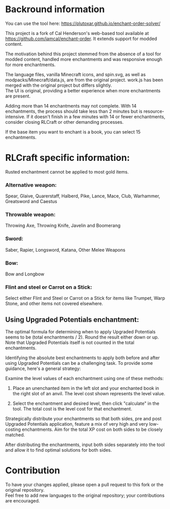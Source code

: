 # Backround information

You can use the tool here: https://plutoxar.github.io/enchant-order-solver/

This project is a fork of Cal Henderson's web-based tool available at https://github.com/iamcal/enchant-order. It extends support for modded content.

The motivation behind this project stemmed from the absence of a tool for modded content, handled more enchantments and was responsive enough for more enchantments.

The language files, vanilla Minecraft icons, and spin.svg, as well as modpacks/Minecraft/data.js, are from the original project. work.js has been merged with the original project but differs slightly. <br>
The UI is original, providing a better experience when more enchantments are present.

Adding more than 14 enchantments may not complete. With 14 enchantments, the process should take less than 2 minutes but is resource-intensive. If it doesn't finish in a few minutes with 14 or fewer enchantments, consider closing RLCraft or other demanding processes.

If the base item you want to enchant is a book, you can select 15 enchantments.

# RLCraft specific information:

Rusted enchantment cannot be applied to most gold items.

### Alternative weapon:
Spear, Glaive, Quarerstaff, Halberd, Pike, Lance, Mace, Club, Warhammer, Greatsword and Caestus
### Throwable weapon:
Throwing Axe, Throwing Knife, Javelin and Boomerang
### Sword:
Saber, Rapier, Longsword, Katana, Other Melee Weapons
### Bow:
Bow and Longbow
### Flint and steel or Carrot on a Stick:
Select either Flint and Steel or Carrot on a Stick for items like Trumpet, Warp Stone, and other items not covered elsewhere.
## Using Upgraded Potentials enchantment:
The optimal formula for determining when to apply Upgraded Potentials seems to be (total enchantments / 2). Round the result either down or up. Note that Upgraded Potentials itself is not counted in the total enchantments.

Identifying the absolute best enchantments to apply both before and after using Upgraded Potentials can be a challenging task. To provide some guidance, here's a general strategy:

Examine the level values of each enchantment using one of these methods:

1. Place an unenchanted item in the left slot and your enchanted book in the right slot of an anvil. The level cost shown represents the level value. 

2. Select the enchantment and desired level, then click "calculate" in the tool. The total cost is the level cost for that enchantment.

Strategically distribute your enchantments so that both sides, pre and post Upgraded Potentials application, feature a mix of very high and very low-costing enchantments. Aim for the total XP cost on both sides to be closely matched.

After distributing the enchantments, input both sides separately into the tool and allow it to find optimal solutions for both sides.

# Contribution

To have your changes applied, please open a pull request to this fork or the original repository.<br>
Feel free to add new languages to the original repository; your contributions are encouraged.